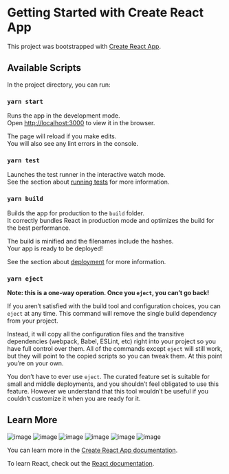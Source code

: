 # Getting Started with Create React App

This project was bootstrapped with [Create React App](https://github.com/facebook/create-react-app).

## Available Scripts

In the project directory, you can run:

### `yarn start`

Runs the app in the development mode.\
Open [http://localhost:3000](http://localhost:3000) to view it in the browser.

The page will reload if you make edits.\
You will also see any lint errors in the console.

### `yarn test`

Launches the test runner in the interactive watch mode.\
See the section about [running tests](https://facebook.github.io/create-react-app/docs/running-tests) for more information.

### `yarn build`

Builds the app for production to the `build` folder.\
It correctly bundles React in production mode and optimizes the build for the best performance.

The build is minified and the filenames include the hashes.\
Your app is ready to be deployed!

See the section about [deployment](https://facebook.github.io/create-react-app/docs/deployment) for more information.

### `yarn eject`

**Note: this is a one-way operation. Once you `eject`, you can’t go back!**

If you aren’t satisfied with the build tool and configuration choices, you can `eject` at any time. This command will remove the single build dependency from your project.

Instead, it will copy all the configuration files and the transitive dependencies (webpack, Babel, ESLint, etc) right into your project so you have full control over them. All of the commands except `eject` will still work, but they will point to the copied scripts so you can tweak them. At this point you’re on your own.

You don’t have to ever use `eject`. The curated feature set is suitable for small and middle deployments, and you shouldn’t feel obligated to use this feature. However we understand that this tool wouldn’t be useful if you couldn’t customize it when you are ready for it.

## Learn More

![image](https://user-images.githubusercontent.com/5224903/141651324-839ecfb2-6237-4f6b-a6f5-686c8c28bcaf.png)
![image](https://user-images.githubusercontent.com/5224903/141651330-5bff26fa-89ef-4921-b217-8aafb52159ea.png)
![image](https://user-images.githubusercontent.com/5224903/141651411-417a99b8-a478-4e37-8f4a-cb33fe7ee5d8.png)
![image](https://user-images.githubusercontent.com/5224903/141652398-9c8c92a3-0385-4f6f-9e4b-3521ffa2ae77.png)
![image](https://user-images.githubusercontent.com/5224903/141674789-6ea982ee-4d78-4cc0-91ef-d2bedb8366a9.png)
![image](https://user-images.githubusercontent.com/5224903/141674818-7efda7a6-c47d-4632-bac4-38193b0931ab.png)




You can learn more in the [Create React App documentation](https://facebook.github.io/create-react-app/docs/getting-started).

To learn React, check out the [React documentation](https://reactjs.org/).
